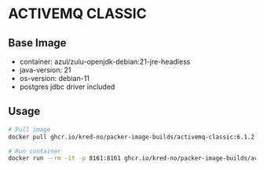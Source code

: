 # ACTIVEMQ CLASSIC

## Base Image

  * container: azul/zulu-openjdk-debian:21-jre-headless
  * java-version: 21
  * os-version: debian-11
  * postgres jdbc driver included

## Usage

```bash
# Pull image
docker pull ghcr.io/kred-no/packer-image-builds/activemq-classic:6.1.2

# Run container
docker run --rm -it -p 8161:8161 ghcr.io/kred-no/packer-image-builds/activemq-classic:6.1.2
```